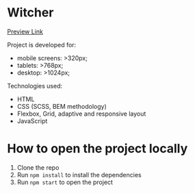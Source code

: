 # Witcher
[Preview Link](https://alexanderkolomiiets.github.io/iTalentify_test_task/)

Project is developed for:

- mobile screens: >320px;
- tablets: >768px;
- desktop: >1024px;

Technologies used:

- HTML
- CSS (SCSS, BEM methodology)
- Flexbox, Grid, adaptive and responsive layout
- JavaScript

# How to open the project locally
1. Clone the repo
2. Run `npm install` to install the dependencies
3. Run `npm start` to open the project
